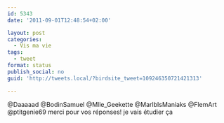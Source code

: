 ```yaml
---
id: 5343
date: '2011-09-01T12:48:54+02:00'

layout: post
categories:
  - Vis ma vie
tags:
  - tweet
format: status
publish_social: no
guid: 'http://tweets.local/?birdsite_tweet=109246350721421313'

---
```


@Daaaaad @BodinSamuel @Mlle\_Geekette @MarlbIsManiaks @FlemArt @ptitgenie69 merci pour vos réponses! je vais étudier ça